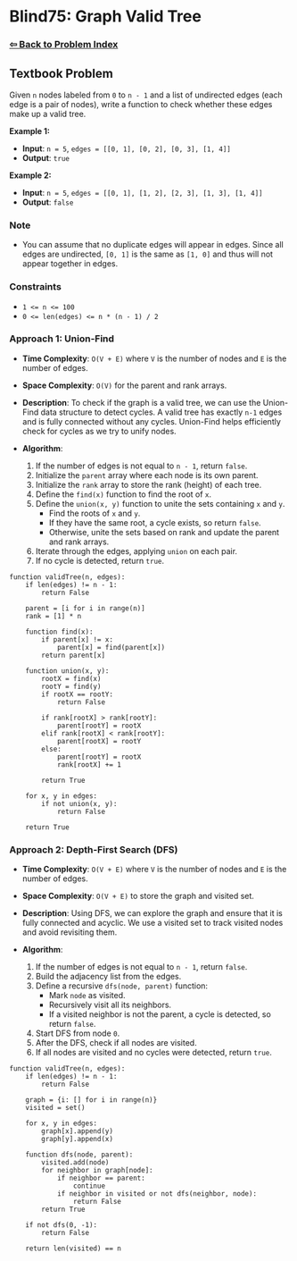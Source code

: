 # Blind75: Graph Valid Tree

### [⇦ Back to Problem Index](../../index.md)

## Textbook Problem

Given `n` nodes labeled from `0` to `n - 1` and a list of undirected edges (each edge is a pair of nodes), write a function to check whether these edges make up a valid tree.

**Example 1:**

-   **Input**: `n = 5`, `edges = [[0, 1], [0, 2], [0, 3], [1, 4]]`
-   **Output**: `true`

**Example 2:**

-   **Input**: `n = 5`, `edges = [[0, 1], [1, 2], [2, 3], [1, 3], [1, 4]]`
-   **Output**: `false`

### Note

-   You can assume that no duplicate edges will appear in edges. Since all edges are undirected, `[0, 1]` is the same as `[1, 0]` and thus will not appear together in edges.

### Constraints

-   `1 <= n <= 100`
-   `0 <= len(edges) <= n * (n - 1) / 2`

### Approach 1: Union-Find

-   **Time Complexity**: `O(V + E)` where `V` is the number of nodes and `E` is the number of edges.
-   **Space Complexity**: `O(V)` for the parent and rank arrays.
-   **Description**: To check if the graph is a valid tree, we can use the Union-Find data structure to detect cycles. A valid tree has exactly `n-1` edges and is fully connected without any cycles. Union-Find helps efficiently check for cycles as we try to unify nodes.
-   **Algorithm**:

	1. If the number of edges is not equal to `n - 1`, return `false`.
	2. Initialize the `parent` array where each node is its own parent.
	3. Initialize the `rank` array to store the rank (height) of each tree.
	4. Define the `find(x)` function to find the root of `x`.
	5. Define the `union(x, y)` function to unite the sets containing `x` and `y`.
		- Find the roots of `x` and `y`.
		- If they have the same root, a cycle exists, so return `false`.
		- Otherwise, unite the sets based on rank and update the parent and rank arrays.
	6. Iterate through the edges, applying `union` on each pair.
	7. If no cycle is detected, return `true`.

```pseudo
function validTree(n, edges):
	if len(edges) != n - 1:
		return False

	parent = [i for i in range(n)]
	rank = [1] * n

	function find(x):
		if parent[x] != x:
			parent[x] = find(parent[x])
		return parent[x]

	function union(x, y):
		rootX = find(x)
		rootY = find(y)
		if rootX == rootY:
			return False

		if rank[rootX] > rank[rootY]:
			parent[rootY] = rootX
		elif rank[rootX] < rank[rootY]:
			parent[rootX] = rootY
		else:
			parent[rootY] = rootX
			rank[rootX] += 1

		return True

	for x, y in edges:
		if not union(x, y):
			return False

	return True
```

### Approach 2: Depth-First Search (DFS)

-   **Time Complexity**: `O(V + E)` where `V` is the number of nodes and `E` is the number of edges.
-   **Space Complexity**: `O(V + E)` to store the graph and visited set.
-   **Description**: Using DFS, we can explore the graph and ensure that it is fully connected and acyclic. We use a visited set to track visited nodes and avoid revisiting them.
-   **Algorithm**:

	1. If the number of edges is not equal to `n - 1`, return `false`.
	2. Build the adjacency list from the edges.
	3. Define a recursive `dfs(node, parent)` function:
		- Mark `node` as visited.
		- Recursively visit all its neighbors.
		- If a visited neighbor is not the parent, a cycle is detected, so return `false`.
	4. Start DFS from node `0`.
	5. After the DFS, check if all nodes are visited.
	6. If all nodes are visited and no cycles were detected, return `true`.

```pseudo
function validTree(n, edges):
	if len(edges) != n - 1:
		return False

	graph = {i: [] for i in range(n)}
	visited = set()

	for x, y in edges:
		graph[x].append(y)
		graph[y].append(x)

	function dfs(node, parent):
		visited.add(node)
		for neighbor in graph[node]:
			if neighbor == parent:
				continue
			if neighbor in visited or not dfs(neighbor, node):
				return False
		return True

	if not dfs(0, -1):
		return False

	return len(visited) == n
```
